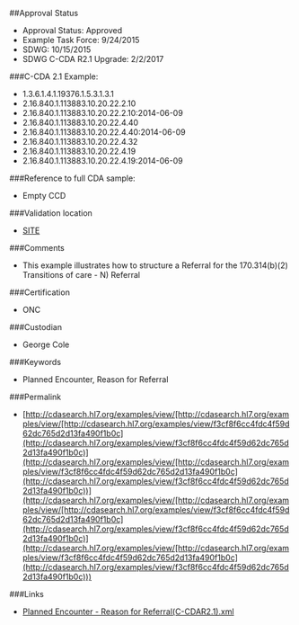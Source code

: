 ##Approval Status 

* Approval Status: Approved
* Example Task Force: 9/24/2015
* SDWG: 10/15/2015
* SDWG C-CDA R2.1 Upgrade: 2/2/2017

###C-CDA 2.1 Example: 
* 1.3.6.1.4.1.19376.1.5.3.1.3.1
* 2.16.840.1.113883.10.20.22.2.10
* 2.16.840.1.113883.10.20.22.2.10:2014-06-09
* 2.16.840.1.113883.10.20.22.4.40
* 2.16.840.1.113883.10.20.22.4.40:2014-06-09
* 2.16.840.1.113883.10.20.22.4.32
* 2.16.840.1.113883.10.20.22.4.19
* 2.16.840.1.113883.10.20.22.4.19:2014-06-09

###Reference to full CDA sample:
* Empty CCD

###Validation location

* [SITE](https://sitenv.org/c-cda-validator)

###Comments

*  This example illustrates how to structure a Referral for the 170.314(b)(2) Transitions of care - N) Referral

###Certification

* ONC

###Custodian

* George Cole

###Keywords

* Planned Encounter, Reason for Referral


###Permalink 

* [http://cdasearch.hl7.org/examples/view/[http://cdasearch.hl7.org/examples/view/[http://cdasearch.hl7.org/examples/view/f3cf8f6cc4fdc4f59d62dc765d2d13fa490f1b0c](http://cdasearch.hl7.org/examples/view/f3cf8f6cc4fdc4f59d62dc765d2d13fa490f1b0c)](http://cdasearch.hl7.org/examples/view/[http://cdasearch.hl7.org/examples/view/f3cf8f6cc4fdc4f59d62dc765d2d13fa490f1b0c](http://cdasearch.hl7.org/examples/view/f3cf8f6cc4fdc4f59d62dc765d2d13fa490f1b0c))](http://cdasearch.hl7.org/examples/view/[http://cdasearch.hl7.org/examples/view/[http://cdasearch.hl7.org/examples/view/f3cf8f6cc4fdc4f59d62dc765d2d13fa490f1b0c](http://cdasearch.hl7.org/examples/view/f3cf8f6cc4fdc4f59d62dc765d2d13fa490f1b0c)](http://cdasearch.hl7.org/examples/view/[http://cdasearch.hl7.org/examples/view/f3cf8f6cc4fdc4f59d62dc765d2d13fa490f1b0c](http://cdasearch.hl7.org/examples/view/f3cf8f6cc4fdc4f59d62dc765d2d13fa490f1b0c)))

###Links 

* [Planned Encounter - Reason for Referral(C-CDAR2.1).xml](https://github.com/HL7/C-CDA-Examples/tree/master/Plan%20of%20Treatment/Planned%20Encounter%20-%20Referral/Planned%20Encounter%20-%20Reason%20for%20Referral%28C-CDAR2.1%29.xml)

